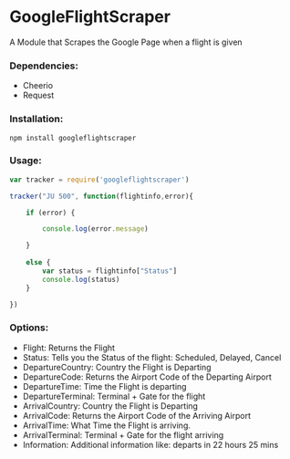 # GoogleFlightScraper
A Module that Scrapes the Google Page when a flight is given

### Dependencies:
- Cheerio
- Request

### Installation:

`npm install googleflightscraper`

### Usage:
```js
var tracker = require('googleflightscraper')

tracker("JU 500", function(flightinfo,error){

	if (error) {

		console.log(error.message)

	}
	
	else {
		var status = flightinfo["Status"]
		console.log(status)
	}

})

```

### Options:

* Flight: Returns the Flight
* Status: Tells you the Status of the flight: Scheduled, Delayed, Cancel
* DepartureCountry: Country the Flight is Departing
* DepartureCode: Returns the Airport Code of the Departing Airport
* DepartureTime: Time the Flight is departing
* DepartureTerminal: Terminal + Gate for the flight
* ArrivalCountry: Country the Flight is Departing
* ArrivalCode: Returns the Airport Code of the Arriving Airport
* ArrivalTime: What Time the Flight is arriving.
* ArrivalTerminal: Terminal + Gate for the flight arriving
* Information: Additional information like: departs in 22 hours 25 mins
